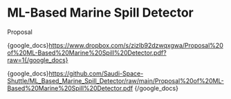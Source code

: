 # ML-Based Marine Spill Detector


Proposal

{google_docs}https://www.dropbox.com/s/zizlb92dzwqxgwa/Proposal%20of%20ML-Based%20Marine%20Spill%20Detector.pdf?raw=1{/google_docs}

{google_docs}https://github.com/Saudi-Space-Shuttle/ML_Based_Marine_Spill_Detector/raw/main/Proposal%20of%20ML-Based%20Marine%20Spill%20Detector.pdf
{/google_docs}

